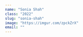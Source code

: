 ```yaml
---
name: "Sonia Shah"
class: "2022"
slug: "sonia-shah"
image: "https://imgur.com/zpckZrX"
email: ""
---
```

